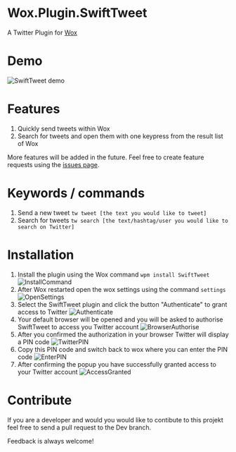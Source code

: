 # Wox.Plugin.SwiftTweet 
A Twitter Plugin for [Wox](https://github.com/Wox-launcher/Wox)

Demo
=========

![SwiftTweet demo](http://i.imgur.com/30mTdCK.gif)

Features
=========
1. Quickly send tweets within Wox
2. Search for tweets and open them with one keypress from the result list of Wox

More features will be added in the future. Feel free to create feature requests using the [issues page](https://github.com/NCiher/Wox.Plugin.SwiftTweet/issues).

Keywords / commands
=========
1. Send a new tweet `tw tweet [the text you would like to tweet]` 
2. Search for tweets `tw search [the text/hashtag/user you would like to search on Twitter]` 

Installation
=========
1. Install the plugin using the Wox command `wpm install SwiftTweet`
![InstallCommand](http://i.imgur.com/9whs7ED.png)
2. After Wox restarted open the wox settings using the command `settings`
![OpenSettings](http://i.imgur.com/2PUfGPk.png)
3. Select the SwiftTweet plugin and click the button "Authenticate" to grant access to Twitter
![Authenticate](http://i.imgur.com/Ft1hRoI.png)
4. Your default browser will be opened and you will be asked to authorise SwiftTweet to access you Twitter account
![BrowserAuthorise](http://i.imgur.com/ngQVjy6.png)
5. After you confirmed the authorization in your browser Twitter will display a PIN code
![TwitterPIN](http://i.imgur.com/MTJFSXP.png)
6. Copy this PIN code and switch back to wox where you can enter the PIN code
![EnterPIN](http://i.imgur.com/qJpsOCK.png)
7. After confirming the popup you have successfully granted access to your Twitter account
![AccessGranted](http://i.imgur.com/maXGMWt.png)

Contribute
=========
If you are a developer and would you would like to contibute to this projekt feel free to send a pull request to the Dev branch.

Feedback is always welcome!
